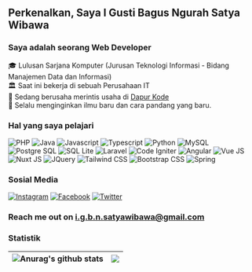 ## Perkenalkan, Saya I Gusti Bagus Ngurah Satya Wibawa 

### Saya adalah seorang Web Developer
🎓 Lulusan Sarjana Komputer (Jurusan Teknologi Informasi - Bidang Manajemen Data dan Informasi)<br />
🏛 Saat ini bekerja di sebuah Perusahaan IT<br />
🚀 Sedang berusaha merintis usaha di [Dapur Kode](https://www.dapurkode.com)<br />
📌 Selalu menginginkan ilmu baru dan cara pandang yang baru.<br />

### Hal yang saya pelajari

![PHP](https://img.shields.io/badge/PHP-777BB4?style=for-the-badge&logo=php&logoColor=white)
![Java](https://img.shields.io/badge/Java-ED8B00?style=for-the-badge&logo=java&logoColor=white)
![Javascript](https://img.shields.io/badge/JavaScript-323330?style=for-the-badge&logo=javascript&logoColor=F7DF1E)
![Typescript](https://img.shields.io/badge/TypeScript-007ACC?style=for-the-badge&logo=typescript&logoColor=white)
![Python](https://img.shields.io/badge/Python-FFD43B?style=for-the-badge&logo=python&logoColor=darkgreen)
![MySQL](https://img.shields.io/badge/MySQL-005C84?style=for-the-badge&logo=mysql&logoColor=white)
![Postgre SQL](https://img.shields.io/badge/PostgreSQL-316192?style=for-the-badge&logo=postgresql&logoColor=white)
![SQL Lite](https://img.shields.io/badge/SQLite-07405E?style=for-the-badge&logo=sqlite&logoColor=white)
![Laravel](https://img.shields.io/badge/Laravel-FF2D20?style=for-the-badge&logo=laravel&logoColor=white)
![Code Igniter](https://img.shields.io/badge/Codeigniter-EF4223?style=for-the-badge&logo=codeigniter&logoColor=white)
![Angular](https://img.shields.io/badge/Angular-DD0031?style=for-the-badge&logo=angular&logoColor=white)
![Vue JS](https://img.shields.io/badge/Vue.js-35495E?style=for-the-badge&logo=vuedotjs&logoColor=4FC08D)
![Nuxt JS](https://img.shields.io/badge/nuxt.js-00C58E?style=for-the-badge&logo=nuxtdotjs&logoColor=white)
![JQuery](https://img.shields.io/badge/jQuery-0769AD?style=for-the-badge&logo=jquery&logoColor=white)
![Tailwind CSS](https://img.shields.io/badge/Tailwind_CSS-38B2AC?style=for-the-badge&logo=tailwind-css&logoColor=white)
![Bootstrap CSS](https://img.shields.io/badge/Bootstrap-563D7C?style=for-the-badge&logo=bootstrap&logoColor=white)
![Spring](https://img.shields.io/badge/Spring-6DB33F?style=for-the-badge&logo=spring&logoColor=white)

### Sosial Media
[![Instagram](https://img.shields.io/badge/gung_satya-%23E4405F.svg?style=for-the-badge&logo=Instagram&logoColor=white)](https://instagram.com/gung_satya)
[![Facebook](https://img.shields.io/badge/Igbn_Satya_Wibawa-1877F2?style=for-the-badge&logo=facebook&logoColor=white)](https://www.facebook.com/satya.wibawa)
[![Twitter](https://img.shields.io/badge/gung_satya-1DA1F2?style=for-the-badge&logo=twitter&logoColor=white)](https://twitter.com/gung_satya)


### Reach me out on [i.g.b.n.satyawibawa@gmail.com](mailto:i.g.b.n.satyawibawa@gmail.com)

### Statistik
|<img align="center" src="https://github-readme-stats.vercel.app/api?username=gungsatya&show_icons=true&include_all_commits=true&theme=buefy&hide_border=true" alt="Anurag's github stats" /> | <img align="center" src="https://github-readme-stats.vercel.app/api/top-langs/?username=gungsatya&layout=compact&theme=buefy&hide_border=true" /> |
| ------------- | ------------- |
